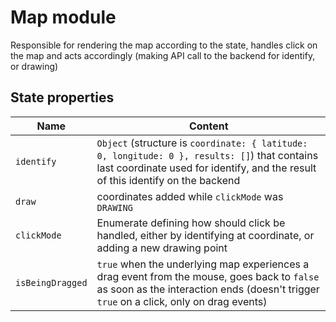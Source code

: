 # Map module

Responsible for rendering the map according to the state, handles click on the map and acts accordingly (making API call to the backend for identify, or drawing)

## State properties

| Name | Content |
| ---- | ------- |
| `identify` | `Object` (structure is `coordinate: { latitude: 0, longitude: 0 }, results: []`) that contains last coordinate used for identify, and the result of this identify on the backend |
| `draw` | coordinates added while `clickMode` was `DRAWING` |
| `clickMode` | Enumerate defining how should click be handled, either by identifying at coordinate, or adding a new drawing point |
| `isBeingDragged` | `true` when the underlying map experiences a drag event from the mouse, goes back to `false` as soon as the interaction ends (doesn't trigger `true` on a click, only on drag events)
